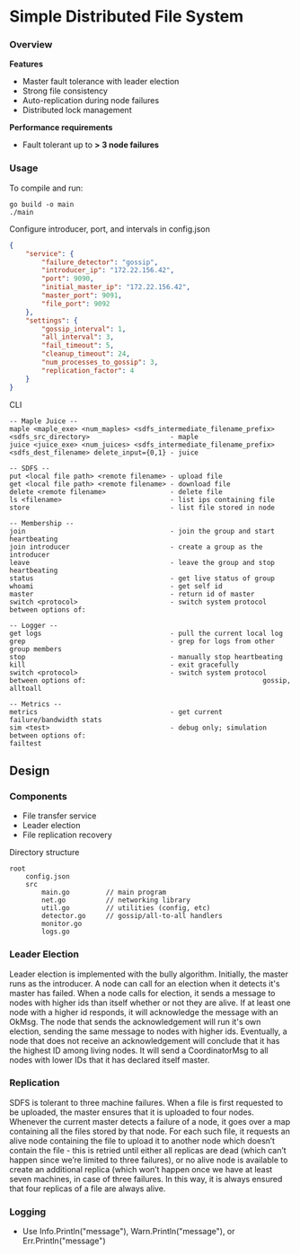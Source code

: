 # Simple Distributed File System
### Overview

**Features**

* Master fault tolerance with leader election
* Strong file consistency
* Auto-replication during node failures
* Distributed lock management

**Performance requirements**

* Fault tolerant up to **> 3 node failures**

### Usage

To compile and run:

```
go build -o main
./main
```

Configure introducer, port, and intervals in config.json

```json
{
    "service": {
        "failure_detector": "gossip",
        "introducer_ip": "172.22.156.42",
        "port": 9090,
        "initial_master_ip": "172.22.156.42",
        "master_port": 9091,
        "file_port": 9092
    },
    "settings": {
        "gossip_interval": 1,
        "all_interval": 3,
        "fail_timeout": 5,
        "cleanup_timeout": 24,
        "num_processes_to_gossip": 3,
        "replication_factor": 4
    }
}
```

CLI

```
-- Maple Juice --
maple <maple_exe> <num_maples> <sdfs_intermediate_filename_prefix> <sdfs_src_directory>                    - maple
juice <juice_exe> <num_juices> <sdfs_intermediate_filename_prefix> <sdfs_dest_filename> delete_input={0,1} - juice

-- SDFS --
put <local file path> <remote filename> - upload file
get <local file path> <remote filename> - download file
delete <remote filename>				- delete file
ls <filename>							- list ips containing file
store									- list file stored in node

-- Membership --
join									- join the group and start heartbeating
join introducer							- create a group as the introducer
leave									- leave the group and stop heartbeating
status									- get live status of group
whoami									- get self id
master									- return id of master
switch <protocol>						- switch system protocol between options of: 

-- Logger --
get logs								- pull the current local log
grep 									- grep for logs from other group members
stop									- manually stop heartbeating
kill									- exit gracefully
switch <protocol>						- switch system protocol between options of: 											gossip, alltoall

-- Metrics --
metrics									- get current failure/bandwidth stats
sim <test>								- debug only; simulation between options of: 											failtest
```



## Design

### Components

* File transfer service
* Leader election
* File replication recovery

Directory structure

```
root
	config.json
	src
		main.go			// main program
		net.go			// networking library
		util.go			// utilities (config, etc)
		detector.go		// gossip/all-to-all handlers
		monitor.go
		logs.go
```

### Leader Election

Leader election is implemented with the bully algorithm. Initially, the master runs as the introducer. A node can call for an election when it detects it's master has failed. When a node calls for election, it sends a message to nodes with higher ids than itself whether or not they are alive. If at least one node with a higher id responds, it will acknowledge the message with an OkMsg. The node that sends the acknowledgement will run it's own election, sending the same message to nodes with higher ids. Eventually, a node that does not receive an acknowledgement will conclude that it has the highest ID among living nodes. It will send a CoordinatorMsg to all nodes with lower IDs that it has declared itself master.

### Replication

SDFS is tolerant to three machine failures. When a file is first requested to be uploaded, the master ensures that it is uploaded to four nodes. Whenever the current master detects a failure of a node, it goes over a map containing all the files stored by that node. For each such file, it requests an alive node containing the file to upload it to another node which doesn’t contain the file - this is retried until either all replicas are dead (which can’t happen since we’re limited to three failures), or no alive node is available to create an additional replica (which won’t happen once we have at least seven machines, in case of three failures. In this way, it is always ensured that four replicas of a file are always alive.

### Logging

* Use Info.Println("message"), Warn.Println("message"), or Err.Println("message")

